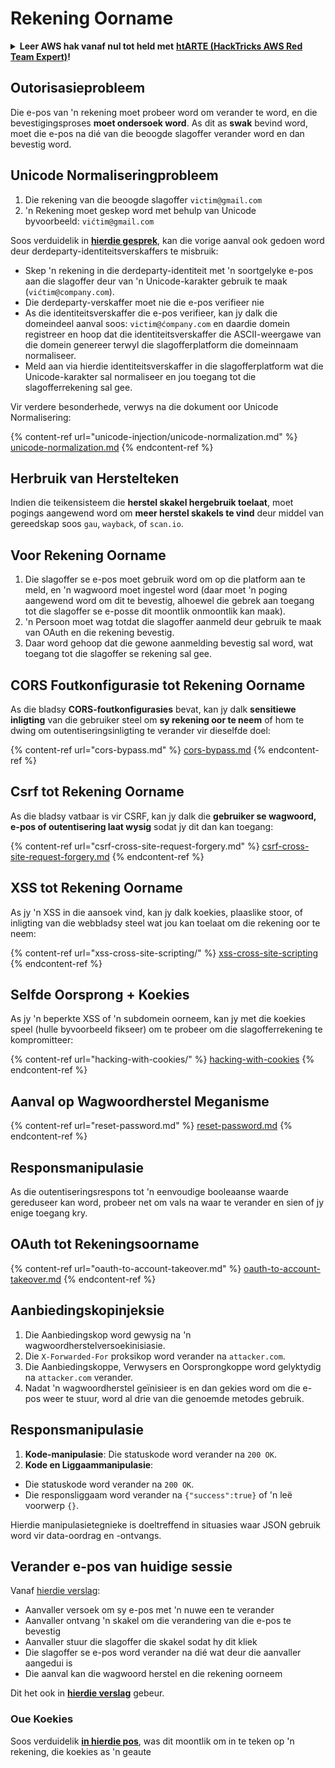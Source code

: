 # Rekening Oorname

<details>

<summary><strong>Leer AWS hak vanaf nul tot held met</strong> <a href="https://training.hacktricks.xyz/courses/arte"><strong>htARTE (HackTricks AWS Red Team Expert)</strong></a><strong>!</strong></summary>

Ander maniere om HackTricks te ondersteun:

* As jy wil sien dat jou **maatskappy geadverteer word in HackTricks** of **HackTricks aflaai in PDF-formaat** Kyk na die [**INSKRYWINGSPLANNE**](https://github.com/sponsors/carlospolop)!
* Kry die [**amptelike PEASS & HackTricks swag**](https://peass.creator-spring.com)
* Ontdek [**Die PEASS Familie**](https://opensea.io/collection/the-peass-family), ons versameling van eksklusiewe [**NFTs**](https://opensea.io/collection/the-peass-family)
* **Sluit aan by die** 💬 [**Discord groep**](https://discord.gg/hRep4RUj7f) of die [**telegram groep**](https://t.me/peass) of **volg** ons op **Twitter** 🐦 [**@carlospolopm**](https://twitter.com/hacktricks\_live)**.**
* **Deel jou haktruuks deur PRs in te dien by die** [**HackTricks**](https://github.com/carlospolop/hacktricks) en [**HackTricks Cloud**](https://github.com/carlospolop/hacktricks-cloud) github-opslag.

</details>

## **Outorisasieprobleem**

Die e-pos van 'n rekening moet probeer word om verander te word, en die bevestigingsproses **moet ondersoek word**. As dit as **swak** bevind word, moet die e-pos na dié van die beoogde slagoffer verander word en dan bevestig word.

## **Unicode Normaliseringprobleem**

1. Die rekening van die beoogde slagoffer `victim@gmail.com`
2. 'n Rekening moet geskep word met behulp van Unicode\
byvoorbeeld: `vićtim@gmail.com`

Soos verduidelik in [**hierdie gesprek**](https://www.youtube.com/watch?v=CiIyaZ3x49c), kan die vorige aanval ook gedoen word deur derdeparty-identiteitsverskaffers te misbruik:

* Skep 'n rekening in die derdeparty-identiteit met 'n soortgelyke e-pos aan die slagoffer deur van 'n Unicode-karakter gebruik te maak (`vićtim@company.com`).
* Die derdeparty-verskaffer moet nie die e-pos verifieer nie
* As die identiteitsverskaffer die e-pos verifieer, kan jy dalk die domeindeel aanval soos: `victim@ćompany.com` en daardie domein registreer en hoop dat die identiteitsverskaffer die ASCII-weergawe van die domein genereer terwyl die slagofferplatform die domeinnaam normaliseer.
* Meld aan via hierdie identiteitsverskaffer in die slagofferplatform wat die Unicode-karakter sal normaliseer en jou toegang tot die slagofferrekening sal gee.

Vir verdere besonderhede, verwys na die dokument oor Unicode Normalisering:

{% content-ref url="unicode-injection/unicode-normalization.md" %}
[unicode-normalization.md](unicode-injection/unicode-normalization.md)
{% endcontent-ref %}

## **Herbruik van Herstelteken**

Indien die teikensisteem die **herstel skakel hergebruik toelaat**, moet pogings aangewend word om **meer herstel skakels te vind** deur middel van gereedskap soos `gau`, `wayback`, of `scan.io`.

## **Voor Rekening Oorname**

1. Die slagoffer se e-pos moet gebruik word om op die platform aan te meld, en 'n wagwoord moet ingestel word (daar moet 'n poging aangewend word om dit te bevestig, alhoewel die gebrek aan toegang tot die slagoffer se e-posse dit moontlik onmoontlik kan maak).
2. 'n Persoon moet wag totdat die slagoffer aanmeld deur gebruik te maak van OAuth en die rekening bevestig.
3. Daar word gehoop dat die gewone aanmelding bevestig sal word, wat toegang tot die slagoffer se rekening sal gee.

## **CORS Foutkonfigurasie tot Rekening Oorname**

As die bladsy **CORS-foutkonfigurasies** bevat, kan jy dalk **sensitiewe inligting** van die gebruiker steel om **sy rekening oor te neem** of hom te dwing om outentiseringsinligting te verander vir dieselfde doel:

{% content-ref url="cors-bypass.md" %}
[cors-bypass.md](cors-bypass.md)
{% endcontent-ref %}

## **Csrf tot Rekening Oorname**

As die bladsy vatbaar is vir CSRF, kan jy dalk die **gebruiker se wagwoord, e-pos of outentisering laat wysig** sodat jy dit dan kan toegang:

{% content-ref url="csrf-cross-site-request-forgery.md" %}
[csrf-cross-site-request-forgery.md](csrf-cross-site-request-forgery.md)
{% endcontent-ref %}

## **XSS tot Rekening Oorname**

As jy 'n XSS in die aansoek vind, kan jy dalk koekies, plaaslike stoor, of inligting van die webbladsy steel wat jou kan toelaat om die rekening oor te neem:

{% content-ref url="xss-cross-site-scripting/" %}
[xss-cross-site-scripting](xss-cross-site-scripting/)
{% endcontent-ref %}

## **Selfde Oorsprong + Koekies**

As jy 'n beperkte XSS of 'n subdomein oorneem, kan jy met die koekies speel (hulle byvoorbeeld fikseer) om te probeer om die slagofferrekening te kompromitteer:

{% content-ref url="hacking-with-cookies/" %}
[hacking-with-cookies](hacking-with-cookies/)
{% endcontent-ref %}

## **Aanval op Wagwoordherstel Meganisme**

{% content-ref url="reset-password.md" %}
[reset-password.md](reset-password.md)
{% endcontent-ref %}

## **Responsmanipulasie**

As die outentiseringsrespons tot 'n eenvoudige booleaanse waarde gereduseer kan word, probeer net om vals na waar te verander en sien of jy enige toegang kry.

## OAuth tot Rekeningsoorname

{% content-ref url="oauth-to-account-takeover.md" %}
[oauth-to-account-takeover.md](oauth-to-account-takeover.md)
{% endcontent-ref %}

## Aanbiedingskopinjeksie

1. Die Aanbiedingskop word gewysig na 'n wagwoordherstelversoekinisiasie.
2. Die `X-Forwarded-For` proksikop word verander na `attacker.com`.
3. Die Aanbiedingskoppe, Verwysers en Oorsprongkoppe word gelyktydig na `attacker.com` verander.
4. Nadat 'n wagwoordherstel geïnisieer is en dan gekies word om die e-pos weer te stuur, word al drie van die genoemde metodes gebruik.

## Responsmanipulasie

1. **Kode-manipulasie**: Die statuskode word verander na `200 OK`.
2. **Kode en Liggaammanipulasie**:
* Die statuskode word verander na `200 OK`.
* Die responsliggaam word verander na `{"success":true}` of 'n leë voorwerp `{}`.

Hierdie manipulasietegnieke is doeltreffend in situasies waar JSON gebruik word vir data-oordrag en -ontvangs.

## Verander e-pos van huidige sessie

Vanaf [hierdie verslag](https://dynnyd20.medium.com/one-click-account-take-over-e500929656ea):

* Aanvaller versoek om sy e-pos met 'n nuwe een te verander
* Aanvaller ontvang 'n skakel om die verandering van die e-pos te bevestig
* Aanvaller stuur die slagoffer die skakel sodat hy dit kliek
* Die slagoffer se e-pos word verander na dié wat deur die aanvaller aangedui is
* Die aanval kan die wagwoord herstel en die rekening oorneem

Dit het ook in [**hierdie verslag**](https://dynnyd20.medium.com/one-click-account-take-over-e500929656ea) gebeur.

### Oue Koekies

Soos verduidelik [**in hierdie pos**](https://medium.com/@niraj1mahajan/uncovering-the-hidden-vulnerability-how-i-found-an-authentication-bypass-on-shopifys-exchange-cc2729ea31a9), was dit moontlik om in te teken op 'n rekening, die koekies as 'n geaute
</details>
